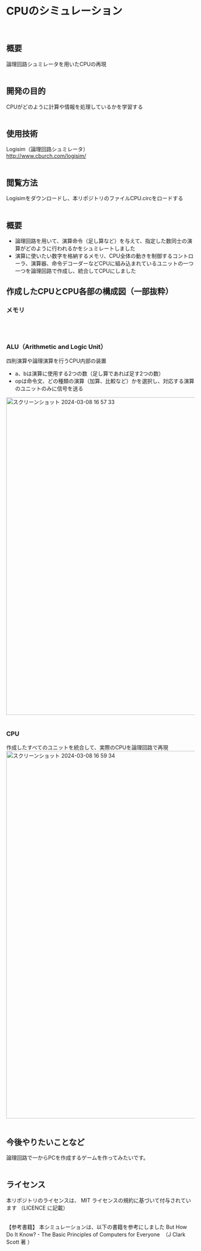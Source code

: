 # CPUのシミュレーション
<br>

## 概要
論理回路シュミレータを用いたCPUの再現
<br><br>

## 開発の目的
CPUがどのように計算や情報を処理しているかを学習する
<br><br>

## 使用技術
Logisim（論理回路シュミレータ）<br> http://www.cburch.com/logisim/
<br><br>

## 閲覧方法
Logisimをダウンロードし、本リポジトリのファイルCPU.circをロードする
<br><br>

## 概要
- 論理回路を用いて、演算命令（足し算など）を与えて、指定した数同士の演算がどのように行われるかをシュミレートしました
- 演算に使いたい数字を格納するメモリ、CPU全体の動きを制御するコントローラ、演算器、命令デコーダーなどCPUに組み込まれているユニットの一つ一つを論理回路で作成し、統合してCPUにしました

## 作成したCPUとCPU各部の構成図（一部抜粋）
### メモリ

<br><br>

### ALU（Arithmetic and Logic Unit）
四則演算や論理演算を行うCPU内部の装置
- a、bは演算に使用する2つの数（足し算であれば足す2つの数）
- opは命令文、どの種類の演算（加算、比較など）かを選択し、対応する演算のユニットのみに信号を送る
<img width="848" alt="スクリーンショット 2024-03-08 16 57 33" src="https://github.com/null64-null/CPU-simulation/assets/127968084/836e7381-7268-4e6a-8057-108a24f36731">
<br><br>

### CPU
作成したすべてのユニットを統合して、実際のCPUを論理回路で再現
<img width="981" alt="スクリーンショット 2024-03-08 16 59 34" src="https://github.com/null64-null/CPU-simulation/assets/127968084/034c806e-4824-49b9-a3b6-4ed5a9377743">
<br><br>

## 今後やりたいことなど
論理回路で一からPCを作成するゲームを作ってみたいです。
<br><br>

## ライセンス
本リポジトリのライセンスは、 MIT ライセンスの規約に基づいて付与されています
（LICENCE に記載）
<br><br>

【参考書籍】
本シミュレーションは、以下の書籍を参考にしました
But How Do It Know? - The Basic Principles of Computers for Everyone  （J Clark Scott 著 ）
